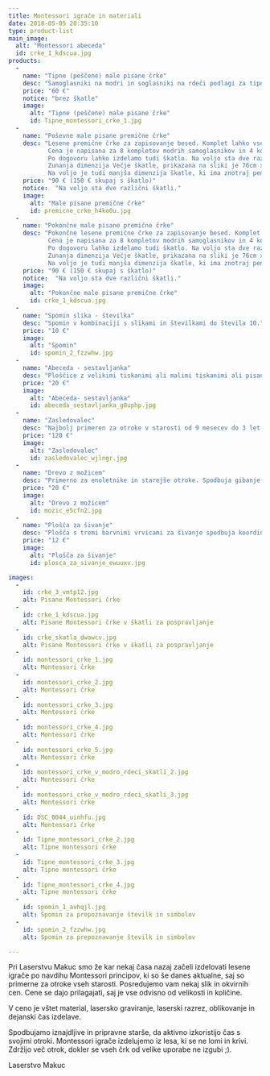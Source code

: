 ```yaml
---
title: Montessori igrače in materiali
date: 2018-05-05 20:35:10
type: product-list
main_image: 
  alt: "Montessori abeceda"
  id: crke_1_kdscua.jpg
products:
  - 
    name: "Tipne (peščene) male pisane črke"
    desc: "Samoglasniki na modri in soglasniki na rdeči podlagi za tipno učenje zapisovanja pisanih črk in spoznavanje z zapisom glasov. Izvedba možna v rahlo ležeči ali povsem pokončni pisavi. V kompletu skupaj 25 tablic. Možno naročilo samo posameznih črk. Več slik imate na voljo spodaj. "
    price: "60 €"
    notice: "brez škatle"
    image: 
      alt: "Tipne (peščene) male pisane črke"
      id: Tipne_montessori_crke_1.jpg
  - 
    name: "Poševne male pisane premične črke"
    desc: "Lesene premične črke za zapisovanje besed. Komplet lahko vsebuje različno število črk. 
           Cena je napisana za 8 kompletov modrih samoglasnikov in 4 komplete rdečih soglasnikov. Črke so rahlo ležeče in na zadnji strani so bele, da lahko kontrolirate pravilnost postavljanja. V kompletu so všteti tudi vejice, pike, pomišlaji, klicaji in vprašaji. Okvirne dimenzije črk kot so K, L in J je 12 cm, črke kot so M, N in R pa v velikosti 5 cm. 
           Po dogovoru lahko izdelamo tudi škatlo. Na voljo sta dve različni škatli (Manjša in Večja).
           Zunanja dimenzija Večje škatle, prikazana na sliki je 76cm x 36,5 cm. 
           Na voljo je tudi manjša dimenzija škatle, ki ima znotraj peno, je brez površine za odlaganje črk in je na voljo po nižji ceni (cena kompleta za 120e). Slika je vidna spodaj."
    price: "90 € (150 € skupaj s škatlo)"
    notice:  "Na voljo sta dve različni škatli." 
    image: 
      alt: "Male pisane premične črke"
      id: premicne_crke_h4ko0u.jpg
  - 
    name: "Pokončne male pisane premične črke"
    desc: "Pokončne lesene premične črke za zapisovanje besed. Komplet lahko vsebuje različno število črk. 
           Cena je napisana za 8 kompletov modrih samoglasnikov in 4 komplete rdečih soglasnikov. Črke so zadaj bele, da lahko kontrolirate pravilnost postavljanja. V kompletu so všteti tudi vejice, pike, pomišlaji, klicaji in vprašaji. Okvirne dimenzije črk kot so K, L in J je 12 cm, črke kot so M, N in R pa v velikosti 5 cm.
           Po dogovoru lahko izdelamo tudi škatlo. Na voljo sta dve različni škatli (Manjša in Večja).
           Zunanja dimenzija Večje škatle, prikazana na sliki je 76cm x 36,5 cm. 
           Na voljo je tudi manjša dimenzija škatle, ki ima znotraj peno, je brez površine za odlaganje črk in je na voljo po nižji ceni (cena kompleta za 120e). Slika je vidna spodaj."
    price: "90 € (150 € skupaj s škatlo)"
    notice:  "Na voljo sta dve različni škatli."
    image: 
      alt: "Pokončne male pisane premične črke"
      id: crke_1_kdscua.jpg
  - 
    name: "Spomin slika - številka"
    desc: "Spomin v kombinaciji s slikami in številkami do števila 10."
    price: "10 €"
    image: 
      alt: "Spomin"
      id: spomin_2_fzzwhw.jpg
  - 
    name: "Abeceda ‐ sestavljanka"
    desc: "Ploščice z velikimi tiskanimi ali malimi tiskanimi ali pisanimi črkami na tabli s simboli, ki se začnejo na iskano črko (S – sekira, M - mačka)."
    price: "20 €"
    image: 
      alt: "Abeceda‐ sestavljanka"
      id: abeceda_sestavljanka_g0uphp.jpg
  - 
    name: "Zasledovalec"
    desc: "Najbolj primeren za otroke v starosti od 9 mesecev do 3 let. Spodbuja gibanje, spuščanje predmeta, sledenje z očmi (pomembno za kasnejše branje/pisanje), koncentracijo, potrpežljivost."
    price: "120 €"
    image: 
      alt: "Zasledovalec"
      id: zasledovalec_wjlngr.jpg
  - 
    name: "Drevo z možicem"
    desc: "Primerno za enoletnike in starejše otroke. Spodbuja gibanje, koncentracijo, spuščanje predmeta."
    price: "20 €"
    image: 
      alt: "Drevo z možicem"
      id: mozic_e5cfn2.jpg
  - 
    name: "Plošča za šivanje"
    desc: "Plošča s tremi barvnimi vrvicami za šivanje spodbuja koordinacijo, natančnost, ustvarjalnost."
    price: "12 €"
    image: 
      alt: "Plošča za šivanje"
      id: plosca_za_sivanje_ewuuxv.jpg

images:
  -
    id: crke_3_vmtp12.jpg
    alt: Pisane Montessori črke
  -
    id: crke_1_kdscua.jpg
    alt: Pisane Montessori črke v škatli za pospravljanje
  -
    id: crke_skatla_dwawcv.jpg
    alt: Pisane Montessori črke v škatli za pospravljanje
  -
    id: montessori_crke_1.jpg
    alt: Montessori črke
  -
    id: montessori_crke_2.jpg
    alt: Montessori črke  
  -
    id: montessori_crke_3.jpg
    alt: Montessori črke
  -
    id: montessori_crke_4.jpg
    alt: Montessori črke  
  -
    id: montessori_crke_5.jpg
    alt: Montessori črke
  -
    id: montessori_crke_v_modro_rdeci_skatli_2.jpg
    alt: Montessori črke  
  -
    id: montessori_crke_v_modro_rdeci_skatli_3.jpg
    alt: Montessori črke  
  -
    id: DSC_0044_uinhfu.jpg
    alt: Montessori črke
  -
    id: Tipne_montessori_crke_2.jpg
    alt: Tipne montessori črke 
  -
    id: Tipne_montessori_crke_3.jpg
    alt: Tipne montessori črke  
  -
    id: Tipne_montessori_crke_4.jpg
    alt: Tipne montessori črke
  -
    id: spomin_1_avhqjl.jpg
    alt: Spomin za prepoznavanje številk in simbolov
  -
    id: spomin_2_fzzwhw.jpg
    alt: Spomin za prepoznavanje številk in simbolov

---
```

Pri Laserstvu Makuc smo že kar nekaj časa nazaj začeli izdelovati  lesene igrače po navdihu Montessori principov, ki so še danes aktualne, saj so primerne za otroke vseh starosti. Posredujemo vam nekaj slik in okvirnih cen. Cene se dajo prilagajati, saj je vse odvisno od velikosti in količine.

V ceno je vštet material, lasersko graviranje, laserski razrez, oblikovanje in dejanski čas izdelave.

Spodbujamo iznajdljive in pripravne starše, da aktivno izkoristijo čas s svojimi otroki. Montessori igrače izdelujemo iz lesa, ki se ne lomi in krivi. Zdržijo več otrok, dokler se vseh črk od velike uporabe ne izgubi ;). 

Laserstvo Makuc
